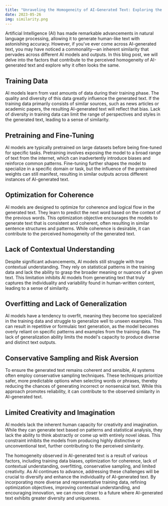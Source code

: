 ```yaml
---
title: "Unraveling the Homogeneity of AI-Generated Text: Exploring the Factors behind Similarity"
date: 2023-05-26
img: similarity.png
---
```

Artificial Intelligence (AI) has made remarkable advancements in natural language processing, allowing it to generate human-like text with astonishing accuracy. However, if you've ever come across AI-generated text, you may have noticed a commonality—an inherent similarity that pervades across different AI models and outputs. In this blog post, we will delve into the factors that contribute to the perceived homogeneity of AI-generated text and explore why it often looks the same.

## Training Data
AI models learn from vast amounts of data during their training phase. The quality and diversity of this data greatly influence the generated text. If the training data primarily consists of similar sources, such as news articles or academic papers, the resulting AI-generated text will reflect that bias. Lack of diversity in training data can limit the range of perspectives and styles in the generated text, leading to a sense of similarity.

## Pretraining and Fine-Tuning
AI models are typically pretrained on large datasets before being fine-tuned for specific tasks. Pretraining involves exposing the model to a broad range of text from the internet, which can inadvertently introduce biases and reinforce common patterns. Fine-tuning further shapes the model to specialize in a specific domain or task, but the influence of the pretrained weights can still manifest, resulting in similar outputs across different instances of AI-generated text.

## Optimization for Coherence
AI models are designed to optimize for coherence and logical flow in the generated text. They learn to predict the next word based on the context of the previous words. This optimization objective encourages the models to generate text that is consistent and coherent, often resulting in similar sentence structures and patterns. While coherence is desirable, it can contribute to the perceived homogeneity of the generated text.

## Lack of Contextual Understanding
Despite significant advancements, AI models still struggle with true contextual understanding. They rely on statistical patterns in the training data and lack the ability to grasp the broader meaning or nuances of a given text. This limitation inhibits AI models from generating text that truly captures the individuality and variability found in human-written content, leading to a sense of similarity.

## Overfitting and Lack of Generalization
AI models have a tendency to overfit, meaning they become too specialized in the training data and struggle to generalize well to unseen examples. This can result in repetitive or formulaic text generation, as the model becomes overly reliant on specific patterns and examples from the training data. The lack of generalization ability limits the model's capacity to produce diverse and distinct text outputs.

## Conservative Sampling and Risk Aversion
To ensure the generated text remains coherent and sensible, AI systems often employ conservative sampling techniques. These techniques prioritize safer, more predictable options when selecting words or phrases, thereby reducing the chances of generating incorrect or nonsensical text. While this approach promotes reliability, it can contribute to the observed similarity in AI-generated text.

## Limited Creativity and Imagination
AI models lack the inherent human capacity for creativity and imagination. While they can generate text based on patterns and statistical analysis, they lack the ability to think abstractly or come up with entirely novel ideas. This constraint inhibits the models from producing highly distinctive or unconventional text, further contributing to the perceived similarity.

The homogeneity observed in AI-generated text is a result of various factors, including training data biases, optimization for coherence, lack of contextual understanding, overfitting, conservative sampling, and limited creativity. As AI continues to advance, addressing these challenges will be crucial to diversify and enhance the individuality of AI-generated text. By incorporating more diverse and representative training data, refining optimization objectives, improving contextual understanding, and encouraging innovation, we can move closer to a future where AI-generated text exhibits greater diversity and uniqueness.
